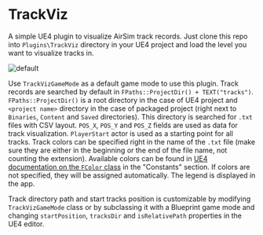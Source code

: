 # TrackViz

A simple UE4 plugin to visualize AirSim track records. Just clone this repo into `Plugins\TrackViz` directory in your UE4 project and load the level you want to visualize tracks in.

![default](https://user-images.githubusercontent.com/32840403/50395293-00a62500-0774-11e9-88ce-752a40d1b43d.png)

Use `TrackVizGameMode` as a default game mode to use this plugin. Track records are searched by default in `FPaths::ProjectDir() + TEXT("tracks")`. `FPaths::ProjectDir()` is a root directory in the case of UE4 project and `<project name>` directory in the case of packaged project (right next to `Binaries`, `Content` and `Saved` directories). This directory is searched for `.txt` files with CSV layout. `POS_X`, `POS_Y` and `POS_Z` fields are used as data for track visualization. `PlayerStart` actor is used as a starting point for all tracks. Track colors can be specified right in the name of the `.txt` file (make sure they are either in the beginning or the end of the file name, not counting the extension). Available colors can be found in [UE4 documentation on the `FColor` class](https://api.unrealengine.com/INT/API/Runtime/Core/Math/FColor/index.html) in the "Constants" section. If colors are not specified, they will be assigned automatically. The legend is displayed in the app.

Track directory path and start tracks position is customizable by modifying `TrackVizGameMode` class or by subclassing it with a Blueprint game mode and changing `startPosition`, `tracksDir` and `isRelativePath` properties in the UE4 editor.
